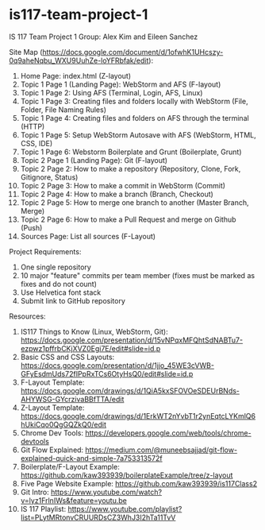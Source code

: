 # is117-team-project-1
IS 117 Team Project 1
Group: Alex Kim and Eileen Sanchez

Site Map (https://docs.google.com/document/d/1ofwhK1UHcszy-0q9aheNqbu_WXU9UuhZe-loYFRbfak/edit):
1. Home Page: index.html (Z-layout)
2. Topic 1 Page 1 (Landing Page): WebStorm and AFS (F-layout)
3. Topic 1 Page 2: Using AFS (Terminal, Login, AFS, Linux)
4. Topic 1 Page 3: Creating files and folders locally with WebStorm (File, Folder, File Naming Rules)
5. Topic 1 Page 4: Creating files and folders on AFS through the terminal (HTTP)
6. Topic 1 Page 5: Setup WebStorm Autosave with AFS (WebStorm, HTML, CSS, IDE)
7. Topic 1 Page 6: Webstorm Boilerplate and Grunt (Boilerplate, Grunt)
8. Topic 2 Page 1 (Landing Page): Git (F-layout)
9. Topic 2 Page 2: How to make a repository (Repository, Clone, Fork, Gitignore, Status)
10. Topic 2 Page 3: How to make a commit in WebStorm (Commit)
11. Topic 2 Page 4: How to make a branch (Branch, Checkout)
12. Topic 2 Page 5: How to merge one branch to another (Master Branch, Merge)
13. Topic 2 Page 6: How to make a Pull Request and merge on Github (Push)
14. Sources Page: List all sources (F-Layout)

Project Requirements:

1. One single repository    
2. 10 major "feature" commits per team member (fixes must be marked as fixes and do not count)  
3. Use Helvetica font stack 
4. Submit link to GitHub repository 

Resources:

1. IS117 Things to Know (Linux, WebStorm, Git): https://docs.google.com/presentation/d/15vNPqxMFQhtSdNABTu7-ezpwz1pffrbCKjXVZ0Egi7E/edit#slide=id.p
2. Basic CSS and CSS Layouts: https://docs.google.com/presentation/d/1jjo_45WE3cVWB-GFyEsdmUds72fIPpRxTCs6OtyHsQ0/edit#slide=id.p 
3. F-Layout Template: https://docs.google.com/drawings/d/1QiA5kxSFOVOeSDEUrBNds-AHYWSG-GYcrzivaBBfTTA/edit
4. Z-Layout Template: https://docs.google.com/drawings/d/1ErkWT2nYvbT1r2ynEqtcLYKmlQ6hUkiCqo0QgGQZkQ0/edit
5. Chrome Dev Tools: https://developers.google.com/web/tools/chrome-devtools
6. Git Flow Explained: https://medium.com/@muneebsajjad/git-flow-explained-quick-and-simple-7a753313572f
7. Boilerplate/F-Layout Example: https://github.com/kaw393939/boilerplateExample/tree/z-layout
8. Five Page Website Example: https://github.com/kaw393939/is117Class2
9. Git Intro: https://www.youtube.com/watch?v=lyz1FrlnIWs&feature=youtu.be
10. IS 117 Playlist: https://www.youtube.com/playlist?list=PLytMRtonvCRUURDsCZ3WhJ3I2hTa11TvV
